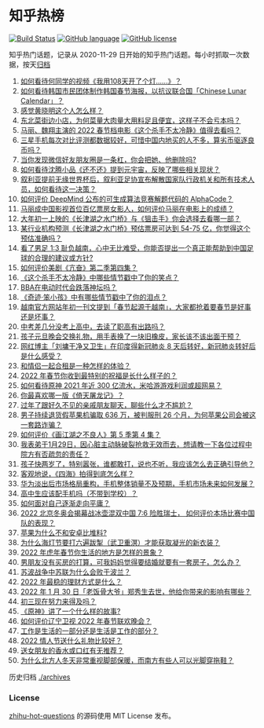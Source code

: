 # 知乎热榜
[![Build Status](https://github.com/ToWeLong/zhihu-hot-questions/workflows/CI/badge.svg)](https://github.com/ToWeLong/zhihu-hot-questions/actions)
[![GitHub language](https://img.shields.io/badge/language-golang-orange.svg)](https://golang.org/)
[![GitHub license](https://img.shields.io/github/license/ToWeLong/zhihu-hot-questions)](https://github.com/ToWeLong/zhihu-hot-questions/blob/main/LICENSE)

知乎热门话题，记录从 2020-11-29 日开始的知乎热门话题。每小时抓取一次数据，按天[归档](./archives)

<!-- BEGIN -->

1. [如何看待何同学的视频《我用108天开了个灯......》？](https://www.zhihu.com/question/514473758)
1. [如何看待韩国市民团体制作韩国春节海报，以抗议联合国「Chinese Lunar Calendar」？](https://www.zhihu.com/question/514452431)
1. [感觉黄晓明这个人怎么样？](https://www.zhihu.com/question/267383433)
1. [东北菜街边小店，为何菜量大肉量大用料足且便宜，这样子不会亏本吗？](https://www.zhihu.com/question/509461468)
1. [马丽、魏翔主演的 2022 春节档电影《这个杀手不太冷静》值得去看吗？](https://www.zhihu.com/question/512290779)
1. [三星手机每次对比评测都数据较好，可惜中国内地买的人不多，算劣币驱逐良币吗？](https://www.zhihu.com/question/511593165)
1. [当你发现微信好友朋友圈是一条杠，你会把她、他删除吗?](https://www.zhihu.com/question/383366388)
1. [如何看待沈腾小品《还不还》提到元宇宙，反映了哪些相关现状？](https://www.zhihu.com/question/514238102)
1. [叙利亚提前无缘世界杯后，叙利亚足协宣布解散国家队行政机关和所有技术人员，如何看待这一决策？](https://www.zhihu.com/question/514477011)
1. [如何评价 DeepMind 公布的可生成算法竞赛解题代码的 AlphaCode？](https://www.zhihu.com/question/514538559)
1. [马丽成中国影视首位百亿票房女影人，如何评价马丽在电影上的成绩？](https://www.zhihu.com/question/514547076)
1. [大年初一上映的《长津湖之水门桥》与《狙击手》你会选择去看哪一部？](https://www.zhihu.com/question/513855414)
1. [某行业机构预测《长津湖之水门桥》预估票房可达到 54-75 亿，你觉得这个预估准确吗？](https://www.zhihu.com/question/513062066)
1. [看了男足 1:3 耻负越南，心中无比难受，你能否提出一个真正能帮助到中国足球的合理的建议或方针?](https://www.zhihu.com/question/514372301)
1. [如何评价美剧《亢奋》第二季第四集？](https://www.zhihu.com/question/514234210)
1. [《这个杀手不太冷静》中哪些情节戳中了你的笑点？](https://www.zhihu.com/question/514094521)
1. [BBA在电动时代会跌落神坛吗？](https://www.zhihu.com/question/508874191)
1. [《奇迹·笨小孩》中有哪些情节戳中了你的泪点？](https://www.zhihu.com/question/514094283)
1. [越南官方网站年初一刊文提到「春节起源于越南」，大家都抢着要春节是好事还是坏事？](https://www.zhihu.com/question/514419286)
1. [中考差几分没考上高中，去读了职高有出路吗？](https://www.zhihu.com/question/513596857)
1. [孩子元旦晚会交换礼物，用手表换了一块旧橡皮，家长该不该出面干预？](https://www.zhihu.com/question/509488938)
1. [网红博主「刘墉干净又卫生」在印度得新冠肺炎 8 天后转好，新冠肺炎转好后是什么感受？](https://www.zhihu.com/question/513358321)
1. [和情侣一起合租是一种怎样的体验？](https://www.zhihu.com/question/28123201)
1. [2022 年春节你收到最特别的祝福是长什么样子的？](https://www.zhihu.com/question/513493532)
1. [如何看待原神 2021 年近 300 亿流水，米哈游游戏利润或超网易？](https://www.zhihu.com/question/514135285)
1. [你最喜欢哪一版《倚天屠龙记》？](https://www.zhihu.com/question/513463401)
1. [过年了跟好久不见的亲戚朋友聊天，聊些什么才不尴尬？](https://www.zhihu.com/question/22631115)
1. [男子持续退货假苹果机骗取 636 万，被判服刑 26 个月，为何苹果公司会被这一套路诈骗？](https://www.zhihu.com/question/514441398)
1. [如何评价《画江湖之不良人》第 5 季第 4 集？](https://www.zhihu.com/question/513676588)
1. [我表弟于1月29日，因心脏主动脉破裂抢救无效而去，想请教一下各位过程中院方有否疏忽的责任？](https://www.zhihu.com/question/514113263)
1. [孩子快两岁了，特别嚣张，谁都敢打，说也不听，我应该怎么去正确引导他？](https://www.zhihu.com/question/513729289)
1. [客观地说，《四海》拍得到底怎么样？](https://www.zhihu.com/question/514334348)
1. [华为淡出后市场格局重构，手机整体销量不及预期，手机市场未来如何发展？](https://www.zhihu.com/question/513981147)
1. [高中生应该配手机吗（不带到学校）？](https://www.zhihu.com/question/514316361)
1. [如何面对自己逐渐走向平庸？](https://www.zhihu.com/question/513570667)
1. [2022 北京冬奥会揭幕战冰壶混双中国 7:6 险胜瑞士， 如何评价本场比赛中国队的表现？](https://www.zhihu.com/question/514473587)
1. [苹果为什么不和安卓比堆料?](https://www.zhihu.com/question/438156560)
1. [为什么海灯节要打六遍跋掣（武卫重溟）才能获取凝光的新衣装？](https://www.zhihu.com/question/514279116)
1. [2022 年虎年春节你生活的地方是怎样的景象？](https://www.zhihu.com/question/514198771)
1. [男朋友没有买房的打算，可我妈妈觉得要结婚就要有一套房子，怎么办？](https://www.zhihu.com/question/514463562)
1. [苏波战争中苏联为什么会败于波兰？](https://www.zhihu.com/question/56287371)
1. [2022 年最稳的理财方式是什么？](https://www.zhihu.com/question/509663518)
1. [2022 年 1 月 30 日「老饭骨大爷」郑秀生去世，他给你带来的影响有哪些？](https://www.zhihu.com/question/514195090)
1. [初三现在努力来得及吗？](https://www.zhihu.com/question/513559468)
1. [《原神》讲了一个什么样的故事?](https://www.zhihu.com/question/421422485)
1. [如何评价辽宁卫视 2022 年春节联欢晚会？](https://www.zhihu.com/question/514115165)
1. [工作是生活的一部分还是生活是工作的部分？](https://www.zhihu.com/question/508473538)
1. [2022 情人节送什么礼物比较好？](https://www.zhihu.com/question/513079686)
1. [送女朋友的香水或口红有无推荐？](https://www.zhihu.com/question/503200013)
1. [为什么北方人冬天非常重视脚部保暖，而南方有些人可以光脚穿拖鞋？](https://www.zhihu.com/question/508503848)

<!-- END -->

历史归档 [./archives](./archives)


### License
[zhihu-hot-questions](https://github.com/towelong/zhihu-hot-questions) 的源码使用 MIT License 发布。